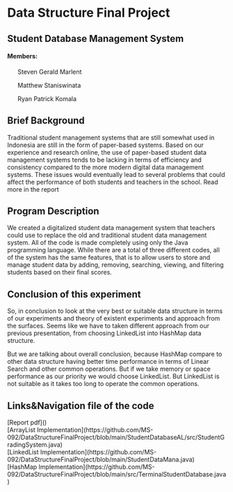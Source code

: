 <h1>Data Structure Final Project</h1>
<h2>Student Database Management System</h2>
<h4>Members:</h4>
  <ul>Steven Gerald Marlent</ul>
  <ul>Matthew Staniswinata</ul>
  <ul>Ryan Patrick Komala</ul>

<h2>Brief Background</h2>
Traditional student management systems that are still somewhat used in Indonesia are still in the form of paper-based systems. Based on our experience and research online, the use of paper-based student data management systems tends to be lacking in terms of efficiency and consistency compared to the more modern digital data management systems. These issues would eventually lead to several problems that could affect the performance of both students and teachers in the school. Read more in the report

<h2>Program Description</h2>
We created a digitalized student data management system that teachers could use to replace the old and traditional student data management system. All of the code is made completely using only the Java programming language. While there are a total of three different codes, all of the system has the same features, that is to allow users to store and manage student data by adding, removing, searching, viewing, and filtering students based on their final scores. 

<h2>Conclusion of this experiment</h2>
So, in conclusion to look at the very best or suitable data structure in terms of our experiments and theory of existent experiments and approach from the surfaces. Seems like we have to taken different approach from our previous presentation, from choosing LinkedList into HashMap data structure.

But we are talking about overall conclusion, because HashMap compare to other data structure having better time performance in terms of Linear Search and other common operations. But if we take memory or space performance as our priority we would choose LinkedList. But LinkedList is not suitable as it takes too long to operate the common operations.

<h2>Links&Navigation file of the code</h2>
[Report pdf]()
<br>
[ArrayList Implementation](https://github.com/MS-092/DataStructureFinalProject/blob/main/StudentDatabaseAL/src/StudentGradingSystem.java)
<br>
[LinkedList Implementation](https://github.com/MS-092/DataStructureFinalProject/blob/main/StudentDataMana.java)
<br>
[HashMap Implementation](https://github.com/MS-092/DataStructureFinalProject/blob/main/src/TerminalStudentDatabase.java)
